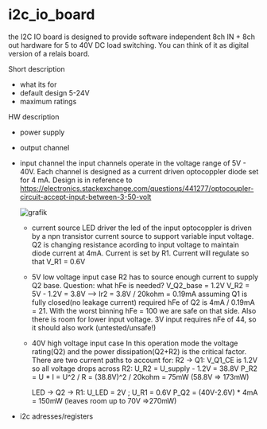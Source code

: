 # i2c_io_board
the I2C IO board is designed to provide software independent 8ch IN + 8ch out hardware for 5 to 40V DC load switching.
You can think of it as digital version of a relais board.

Short description
- what its for
- default design 5-24V
- maximum ratings

HW description
- power supply
- output channel
- input channel
  the input channels operate in the voltage range of 5V - 40V. Each channel is designed as a current driven optocoppler diode set for 4 mA.
  Design is in reference to https://electronics.stackexchange.com/questions/441277/optocoupler-circuit-accept-input-between-3-50-volt
  
  ![grafik](https://github.com/unddef/i2c_io_board/assets/27676292/7b527a98-d258-4681-a2e0-9565a7e3695d)

  - current source LED driver
    the led of the input optocoppler is driven by a npn transistor current source to support variable input voltage. Q2 is changing resistance acording to input voltage to maintain diode current at 4mA.
    Current is set by R1. Current will regulate so that V_R1 = 0.6V

  - 5V low voltage input case
    R2 has to source enough current to supply Q2 base. Question: what hFe is needed?
    V_Q2_base = 1.2V
    V_R2 = 5V - 1.2V = 3.8V  --> Ir2 = 3.8V / 20kohm = 0.19mA
    assuming Q1 is fully closed(no leakage current) required hFe of Q2 is 4mA / 0.19mA = 21. With the worst binning hFe = 100 we are safe on that side. Also there is room for lower input voltage. 3V  input requires nFe of 44, so it should also work (untested/unsafe!)
  - 40V high voltage input case
    In this operation mode the voltage rating(Q2) and the power dissipation(Q2+R2) is the critical factor. There are two current paths to account for:
    R2 -> Q1:
    V_Q1_CE is 1.2V so all voltage drops across R2: U_R2 = U_supply - 1.2V = 38.8V
    P_R2 = U * I = U^2 / R = (38.8V)^2 / 20kohm = 75mW    (58.8V => 173mW)

    LED -> Q2 -> R1:
    U_LED = 2V ; U_R1 = 0.6V
    P_Q2 = (40V-2.6V) * 4mA = 150mW      (leaves room up to 70V =>270mW)

- i2c adresses/registers
